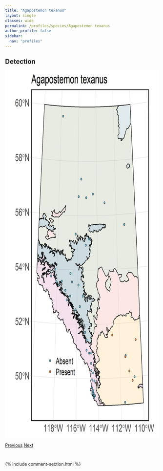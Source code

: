 ```yaml
---
title: "Agapostemon texanus"
layout: single
classes: wide
permalink: /profiles/species/Agapostemon texanus
author_profile: false
sidebar:
  nav: "profiles"
---
```


<h2>Detection</h2>

<a href="/assets/figures/species/Agapostemon texanus/range-map.png">
<img src="/assets/figures/species/Agapostemon texanus/range-map.png" height = "1200" width = "800">
</a>

<a href="/profiles/species/Agapostemon obliquus" class="pagination--pager" title="PreviousName">Previous</a> <a href="/profiles/species/Agapostemon virescens" class="pagination--pager" title="NextName">Next</a>

<p>&nbsp;</p>

{% include comment-section.html %}
